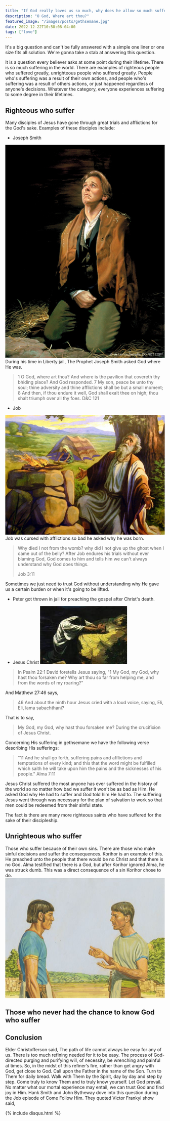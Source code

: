 ```yaml
---
title: "If God really loves us so much, why does he allow so much suffering?"
description: "O God, Where art thou?"
featured_image: "/images/posts/gethsemane.jpg"
date: 2022-12-22T10:58:08-04:00
tags: ["love"]
---
```



It's a big question and can't be fully answered with a simple one liner or one size fits all solution. 
We're gonna take a stab at answering this question. 

It is a question every believer asks at some point during their lifetime. 
There is so much suffering in the world. 
There are examples of righteous people who suffered greatly, unrighteous people who suffered greatly. 
People who's suffering was a result of their own actions, and people who's suffering was a result of others actions, 
or just happened regardless of anyone's decisions.
Whatever the category, everyone experiences suffering to some degree in their lifetimes. 

## Righteous who suffer

Many disciples of Jesus have gone through great trials and afflictions for the God's sake. 
Examples of these disciples include: 

- Joseph Smith

![Joseph Smith](/content/images/posts/liberty.jpeg)
During his time in Liberty jail, The Prophet Joseph Smith asked God where He was. 
> 1 O God, where art thou? And where is the pavilion that covereth thy bhiding place?
> And God responded.
> 7 My son, peace be unto thy soul; thine adversity and thine afflictions shall be but a small moment;
> 8 And then, if thou endure it well, God shall exalt thee on high; thou shalt triumph over all thy foes.
> D&C 121

- Job

![job](/images/posts/job.jpg)
Job was cursed with afflictions so bad he asked why he was born.

> Why died I not from the womb? why did I not give up the ghost when I came out of the belly?
After Job endures his trials without ever blaming God, 
God comes to him and tells him we can't always understand why God does things.
>
> Job 3:11

Sometimes we just need to trust God without understanding why He gave us a certain burden or when it's going to be lifted.

- Peter got thrown in jail for preaching the gospel after Christ's death.

- Jesus Christ
![Jesus](/images/posts/gethsemane.jpg)
> In Psalm 22:1 David foretells Jesus saying, 
> "1 My God, my God, why hast thou forsaken me? Why art thou so far from helping me, and from the words of my roaring?"

And Matthew 27:46 says, 
> 46 And about the ninth hour Jesus cried with a loud voice, saying, Eli, Eli, lama sabachthani?

That is to say, 
> My God, my God, why hast thou forsaken me?
During the crucifixion of Jesus Christ. 

Concerning His suffering in gethsemane we have the following verse 
describing His sufferings:
> "11 And he shall go forth, suffering pains and afflictions and temptations of every kind; 
> and this that the word might be fulfilled which saith he will take upon him the pains and the sicknesses of his people."
> Alma 7:11

Jesus Christ suffered the most anyone has ever suffered in the history of the world 
so no matter how bad we suffer it won't be as bad as Him. He asked God why He had to suffer and God told him He had to. 
The suffering Jesus went through was necessary for the plan of salvation to work so that men could be redeemed from their sinful state.

The fact is there are many more righteous saints who have suffered for the sake of their discipleship. 


## Unrighteous who suffer

Those who suffer because of their own sins. There are those who make sinful decisions and suffer the consequences. 
Korihor is an example of this. He preached unto the people that there would be no Christ and that there is no God. 
Alma testified that there is a God, but after Korihor ignored Alma, he was struck dumb. 
This was a direct consequence of a sin Korihor chose to do. 
![alma](/images/posts/alma.jpeg)


## Those who never had the chance to know God who suffer

## Conclusion

Elder Christofferson said, 
The path of life cannot always be easy for any of us. There is too much refining needed for it to be easy. The process of God-directed purging and purifying will, of necessity, be wrenching and painful at times. 
So, in the midst of this refiner’s fire, rather than get angry with God, get close to God. Call upon the Father in the name of the Son. Turn to Them for daily bread. Walk with Them by the Spirit, day by day and step by step. Come truly to know Them and to truly know yourself. Let God prevail. 
No matter what our mortal experience may entail, we can trust God and find joy in Him.
Hank Smith and John Bytheway dove into this question during the Job episode of Come Follow Him. They quoted Victor Frankyl show said, 


{% include disqus.html %}